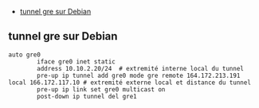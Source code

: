 * [tunnel gre sur Debian](#tunnel-gre-sur-Debian)

## tunnel gre sur Debian
```
auto gre0
        iface gre0 inet static
        address 10.10.2.20/24  # extremité interne local du tunnel
        pre-up ip tunnel add gre0 mode gre remote 164.172.213.191 local 166.172.117.10 # extremité externe local et distance du tunnel
        pre-up ip link set gre0 multicast on
        post-down ip tunnel del gre1
```
